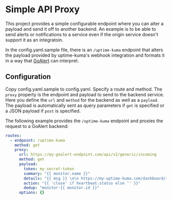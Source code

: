 # Simple API Proxy
This project provides a simple configurable endpoint where you can alter a payload and send it off to another backend. An example is to be able to send alerts or notifications to a service even if the origin service doesn't support it as an integratoin.

In the config.yaml.sample file, there is an `/uptime-kuma` endpoint that alters the payload provided by uptime-kuma's webhook integration and formats it in a way that [GoAlert](https://github.com/target/goalert) can interpret.

## Configuration
Copy config.yaml.sample to config.yaml. Specify a route and method. The `proxy` property is the endpoint and payload to send to the backend service. Here you define the `url` and `method` for the backend as well as a `payload`. The payload is automatically sent as query parameters if `get` is specified or a JSON payload if `post` is specified.

The following example provides the `/uptime-kuma` endpoint and proxies the request to a GoAlert backend:
```yaml
routes:
  - endpoint: /uptime-kuma
    method: get
    proxy:
      url: https://my-goalert-endpoint.com/api/v2/generic/incoming
      method: get
      payload:
        token: my-secret-token
        summary: "{{ monitor.name }}"
        details: "{{ msg }} \n\n https://my-uptime-kuma.com/dashboard/{{ monitor.id }}"
        action: "{{ 'close' if heartbeat.status else '' }}"
        dedup: "monitor-{{ monitor.id }}"
      options: {}
```
